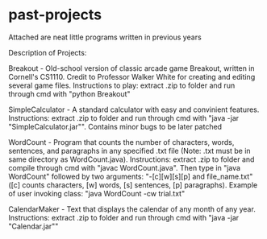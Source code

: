 # past-projects
Attached are neat little programs written in previous years

Description of Projects:

Breakout - Old-school version of classic arcade game Breakout, written in Cornell's CS1110. Credit to Professor Walker White for creating and editing several game files. Instructions to play: extract .zip to folder and run through cmd with "python Breakout"

SimpleCalculator - A standard calculator with easy and convinient features. Instructions: extract .zip to folder and run through cmd with "java -jar "SimpleCalculator.jar"". Contains minor bugs to be later patched

WordCount - Program that counts the number of characters, words, sentences, and paragraphs in any specified .txt file (Note: .txt must be in same directory as WordCount.java). Instructions: extract .zip to folder and compile through cmd with "javac WordCount.java". Then type in "java WordCount" followed by two arguments: "-[c][w][s][p] and file_name.txt" ([c] counts characters, [w] words, [s] sentences, [p] paragraphs). Example of user invoking class: "java WordCount -cw trial.txt"

CalendarMaker - Text that displays the calendar of any month of any year. Instructions: extract .zip to folder and run through cmd with "java -jar "Calendar.jar""
 
